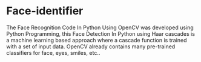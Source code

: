 # Face-identifier
The Face Recognition Code In Python Using OpenCV was developed using Python Programming, this Face Detection In Python using Haar cascades is a machine learning based approach where a cascade function is trained with a set of input data.  OpenCV already contains many pre-trained classifiers for face, eyes, smiles, etc..
